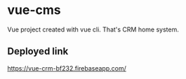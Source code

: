 # vue-cms

Vue project created with vue cli. That's CRM home system.

## Deployed link

https://vue-crm-bf232.firebaseapp.com/


